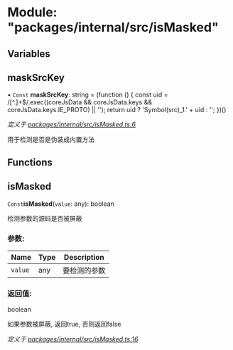 # Module: "packages/internal/src/isMasked"

## Variables

## maskSrcKey

• `Const` **maskSrcKey**: string = (function () { const uid = /[^.]+$/.exec((coreJsData && coreJsData.keys && coreJsData.keys.IE\_PROTO) \|\| ''); return uid ? 'Symbol(src)\_1.' + uid : ''; })()

*定义于 [packages/internal/src/isMasked.ts:6](https://github.com/extend-js/extend/blob/3b1925b/packages/internal/src/isMasked.ts#L6)*

用于检测是否是伪装成内置方法

## Functions

## isMasked

`Const`**isMasked**(`value`: any): boolean

检测参数的源码是否被屏蔽

### 参数:

Name | Type | Description |
------ | ------ | ------ |
`value` | any | 要检测的参数 |

### 返回值:

boolean

如果参数被屏蔽, 返回true, 否则返回false

*定义于 [packages/internal/src/isMasked.ts:16](https://github.com/extend-js/extend/blob/3b1925b/packages/internal/src/isMasked.ts#L16)*
